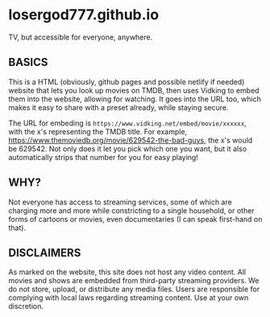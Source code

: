 # losergod777.github.io

TV, but accessible for everyone, anywhere.

## BASICS

This is a HTML (obviously, github pages and possible netlify if needed) website that lets you look up movies on TMDB, then uses Vidking to embed them into the website, allowing for watching. It goes into the URL too, which makes it easy to share with a preset already, while staying secure.

The URL for embeding is `https://www.vidking.net/embed/movie/xxxxxx`, with the x's representing the TMDB title. For example, https://www.themoviedb.org/movie/629542-the-bad-guys, the x's would be 629542. Not only does it let you pick which one you want, but it also automatically strips that number for you for easy playing!

## WHY?

Not everyone has access to streaming services, some of which are charging more and more while constricting to a single household, or other forms of cartoons or movies, even documentaries (I can speak first-hand on that).

## DISCLAIMERS

As marked on the website, this site does not host any video content. All movies and shows are embedded from third-party streaming providers. We do not store, upload, or distribute any media files. Users are responsible for complying with local laws regarding streaming content. Use at your own discretion.